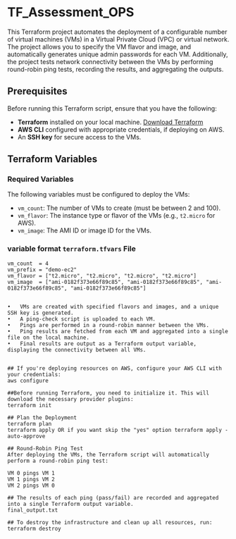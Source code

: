 # TF_Assessment_OPS

This Terraform project automates the deployment of a configurable number of virtual machines (VMs) in a Virtual Private Cloud (VPC) or virtual network. The project allows you to specify the VM flavor and image, and automatically generates unique admin passwords for each VM. Additionally, the project tests network connectivity between the VMs by performing round-robin ping tests, recording the results, and aggregating the outputs.

## Prerequisites

Before running this Terraform script, ensure that you have the following:

- **Terraform** installed on your local machine. [Download Terraform](https://www.terraform.io/downloads.html)
- **AWS CLI** configured with appropriate credentials, if deploying on AWS.
- An **SSH key** for secure access to the VMs.

## Terraform Variables

### Required Variables
The following variables must be configured to deploy the VMs:

- `vm_count`: The number of VMs to create (must be between 2 and 100).
- `vm_flavor`: The instance type or flavor of the VMs (e.g., `t2.micro` for AWS).
- `vm_image`: The AMI ID or image ID for the VMs.

###  variable format `terraform.tfvars` File

```hcl
vm_count  = 4
vm_prefix = "demo-ec2"
vm_flavor = ["t2.micro", "t2.micro", "t2.micro", "t2.micro"]
vm_image  = ["ami-0182f373e66f89c85", "ami-0182f373e66f89c85", "ami-0182f373e66f89c85", "ami-0182f373e66f89c85"]


•	VMs are created with specified flavors and images, and a unique SSH key is generated.
•	A ping-check script is uploaded to each VM.
•	Pings are performed in a round-robin manner between the VMs.
•	Ping results are fetched from each VM and aggregated into a single file on the local machine.
•	Final results are output as a Terraform output variable, displaying the connectivity between all VMs.


## If you're deploying resources on AWS, configure your AWS CLI with your credentials:
aws configure

##Before running Terraform, you need to initialize it. This will download the necessary provider plugins:
terraform init

## Plan the Deployment
terraform plan
terraform apply OR if you want skip the "yes" option terraform apply -auto-approve

## Round-Robin Ping Test
After deploying the VMs, the Terraform script will automatically perform a round-robin ping test:

VM 0 pings VM 1
VM 1 pings VM 2
VM 2 pings VM 0

## The results of each ping (pass/fail) are recorded and aggregated into a single Terraform output variable.
final_output.txt

## To destroy the infrastructure and clean up all resources, run:
terraform destroy



